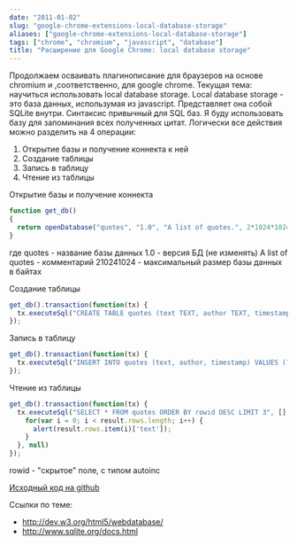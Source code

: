 ```yaml
---
date: "2011-01-02"
slug: "google-chrome-extensions-local-database-storage"
aliases: ["google-chrome-extensions-local-database-storage"]
tags: ["chrome", "chromium", "javascript", "database"]
title: "Расширение для Google Chrome: local database storage"
---
```


Продолжаем осваивать плагинописание для браузеров на основе chromium и ,соответственно, для google chrome. Текущая тема: научиться использовать local database storage. Local database storage - это база данных, использумая из javascript. Представляет она собой SQLite внутри. Синтаксис привычный для SQL баз. Я буду использовать базу для запоминания всех полученных цитат. Логически все действия можно разделить на 4 операции:

1. Открытие базы и получение коннекта к ней
2. Создание таблицы
3. Запись в таблицу
4. Чтение из таблицы


Открытие базы и получение коннекта

```js
function get_db()
{
  return openDatabase("quotes", "1.0", "A list of quotes.", 2*1024*1024);
}
```

где quotes - название базы данных 1.0 - версия БД (не изменять) A list of quotes - комментарий 210241024 - максимальный размер базы данных в байтах

Создание таблицы

```js
get_db().transaction(function(tx) {
  tx.executeSql("CREATE TABLE quotes (text TEXT, author TEXT, timestamp REAL)");
});
```

Запись в таблицу

```js
get_db().transaction(function(tx) {
  tx.executeSql("INSERT INTO quotes (text, author, timestamp) VALUES (?, ?, ?)", [text, author, new Date().getTime()]);
});
```

Чтение из таблицы

```js
get_db().transaction(function(tx) {
  tx.executeSql("SELECT * FROM quotes ORDER BY rowid DESC LIMIT 3", [], function(tx, result) {
    for(var i = 0; i < result.rows.length; i++) {
      alert(result.rows.item(i)['text']);
    }
  }, null)
});
```

rowid - "скрытое" поле, с типом autoinc

[Исходный код на github](https://github.com/Stamm/chrome.extension.forismatic)

Ссылки по теме:

* http://dev.w3.org/html5/webdatabase/
* http://www.sqlite.org/docs.html
